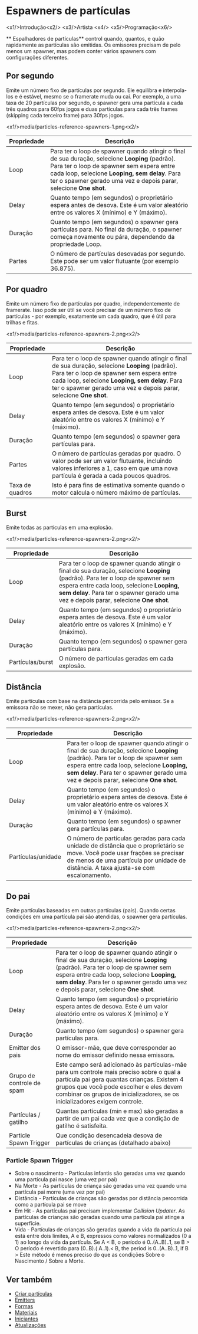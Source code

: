 # Espawners de partículas

<x1\/>Introdução<x2\/>
<x3\/>Artista <x4\/>
<x5\/>Programação<x6\/>

** Espalhadores de partículas** control quando, quantos, e quão rapidamente as partículas são emitidas. Os emissores precisam de pelo menos um spawner, mas podem conter vários spawners com configurações diferentes.

## Por segundo

Emite um número fixo de partículas por segundo. Ele equilibra e interpola-los e é estável, mesmo se o framerate muda ou cai. Por exemplo, a uma taxa de 20 partículas por segundo, o spawner gera uma partícula a cada três quadros para 60fps jogos e duas partículas para cada três frames (skipping cada terceiro frame) para 30fps jogos.

<x1\/>media\/particles-reference-spawners-1.png<x2\/>

| Propriedade | Descrição |
|-------------------------|--------------------------------------------------------------------------------------------------------|
| Loop | Para ter o loop de spawner quando atingir o final de sua duração, selecione **Looping** (padrão). Para ter o loop de spawner sem espera entre cada loop, selecione **Looping, sem delay**. Para ter o spawner gerado uma vez e depois parar, selecione **One shot**. |
| Delay | Quanto tempo (em segundos) o proprietário espera antes de desova. Este é um valor aleatório entre os valores X (mínimo) e Y (máximo). |
| Duração | Quanto tempo (em segundos) o spawner gera partículas para. No final da duração, o spawner começa novamente ou pára, dependendo da propriedade Loop. |
| Partes | O número de partículas desovadas por segundo. Este pode ser um valor flutuante (por exemplo 36.875). |

## Por quadro

Emite um número fixo de partículas por quadro, independentemente de framerate. Isso pode ser útil se você precisar de um número fixo de partículas - por exemplo, exatamente um cada quadro, que é útil para trilhas e fitas.

<x1\/>media\/particles-reference-spawners-2.png<x2\/>

| Propriedade | Descrição |
|-------------------------|--------------------------------------------------------------------------------------------------------|
| Loop | Para ter o loop de spawner quando atingir o final de sua duração, selecione **Looping** (padrão). Para ter o loop de spawner sem espera entre cada loop, selecione **Looping, sem delay**. Para ter o spawner gerado uma vez e depois parar, selecione **One shot**. |
| Delay | Quanto tempo (em segundos) o proprietário espera antes de desova. Este é um valor aleatório entre os valores X (mínimo) e Y (máximo). |
| Duração | Quanto tempo (em segundos) o spawner gera partículas para. |
| Partes | O número de partículas geradas por quadro. O valor pode ser um valor flutuante, incluindo valores inferiores a 1, caso em que uma nova partícula é gerada a cada poucos quadros. |
| Taxa de quadros | Isto é para fins de estimativa somente quando o motor calcula o número máximo de partículas. |

## Burst

Emite todas as partículas em uma explosão.

<x1\/>media\/particles-reference-spawners-2.png<x2\/>

| Propriedade | Descrição |
|-------------------------|--------------------------------------------------------------------------------------------------------|
| Loop | Para ter o loop de spawner quando atingir o final de sua duração, selecione **Looping** (padrão). Para ter o loop de spawner sem espera entre cada loop, selecione **Looping, sem delay**. Para ter o spawner gerado uma vez e depois parar, selecione **One shot**. |
| Delay | Quanto tempo (em segundos) o proprietário espera antes de desova. Este é um valor aleatório entre os valores X (mínimo) e Y (máximo). |
| Duração | Quanto tempo (em segundos) o spawner gera partículas para. |
| Partículas\/burst | O número de partículas geradas em cada explosão. |

## Distância

Emite partículas com base na distância percorrida pelo emissor. Se a emissora não se mexer, não gera partículas.

<x1\/>media\/particles-reference-spawners-2.png<x2\/>

| Propriedade | Descrição |
|-------------------------|--------------------------------------------------------------------------------------------------------|
| Loop | Para ter o loop de spawner quando atingir o final de sua duração, selecione **Looping** (padrão). Para ter o loop de spawner sem espera entre cada loop, selecione **Looping, sem delay**. Para ter o spawner gerado uma vez e depois parar, selecione **One shot**. |
| Delay | Quanto tempo (em segundos) o proprietário espera antes de desova. Este é um valor aleatório entre os valores X (mínimo) e Y (máximo). |
| Duração | Quanto tempo (em segundos) o spawner gera partículas para. |
| Partículas\/unidade | O número de partículas geradas para cada unidade de distância que o proprietário se move. Você pode usar frações se precisar de menos de uma partícula por unidade de distância. A taxa ajusta-se com escalonamento. |

## Do pai

Emite partículas baseadas em outras partículas (pais). Quando certas condições em uma partícula pai são atendidas, o spawner gera partículas.

<x1\/>media\/particles-reference-spawners-2.png<x2\/>

| Propriedade | Descrição |
|-------------------------|--------------------------------------------------------------------------------------------------------|
| Loop | Para ter o loop de spawner quando atingir o final de sua duração, selecione **Looping** (padrão). Para ter o loop de spawner sem espera entre cada loop, selecione **Looping, sem delay**. Para ter o spawner gerado uma vez e depois parar, selecione **One shot**. |
| Delay | Quanto tempo (em segundos) o proprietário espera antes de desova. Este é um valor aleatório entre os valores X (mínimo) e Y (máximo). |
| Duração | Quanto tempo (em segundos) o spawner gera partículas para. |
| Emitter dos pais | O emissor-mãe, que deve corresponder ao nome do emissor definido nessa emissora. |
| Grupo de controle de spam | Este campo será adicionado às partículas-mãe para um controle mais preciso sobre o qual a partícula pai gera quantas crianças. Existem 4 grupos que você pode escolher e eles devem combinar os grupos de inicializadores, se os inicializadores exigem controle. |
| Partículas \/ gatilho | Quantas partículas (min e max) são geradas a partir de um pai cada vez que a condição de gatilho é satisfeita. |
| Particle Spawn Trigger | Que condição desencadeia desova de partículas de crianças (detalhado abaixo) |

### Particle Spawn Trigger
- Sobre o nascimento - Partículas infantis são geradas uma vez quando uma partícula pai nasce (uma vez por pai)
- Na Morte - As partículas de criança são geradas uma vez quando uma partícula pai morre (uma vez por pai)
- Distância - Partículas de crianças são geradas por distância percorrida como a partícula pai se move
- Em Hit - As partículas pai precisam implementar *Collision Updater*. As partículas de crianças são geradas quando uma partícula pai atinge a superfície.
- Vida - Partículas de crianças são geradas quando a vida da partícula pai está entre dois limites, A e B, expressos como valores normalizados (0 a 1) ao longo da vida da partícula. Se A < B, o período é 0..(A..B)..1, se B > O período é revertido para (0..B).( A..1).< B, the period is 0..(A..B)..1, if B > Este método é menos preciso do que as condições Sobre o Nascimento \/ Sobre a Morte.

## Ver também

* [Criar partículas](create-particles.md)
* [Emitters](emitters.md)
* [Formas](shapes.md)
* [Materiais](materials.md)
* [Iniciantes](initializers.md)
* [Atualizações](updaters.md)